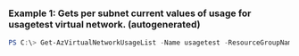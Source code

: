 ### Example 1: Gets per subnet current values of usage for usagetest virtual network. (autogenerated)
```powershell
PS C:\> Get-AzVirtualNetworkUsageList -Name usagetest -ResourceGroupName test
```

